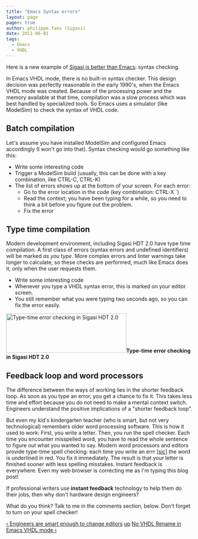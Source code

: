 ```yaml
---
title: "Emacs Syntax errors"
layout: page 
pager: true
author: philippe.faes (Sigasi)
date: 2011-06-01
tags: 
  - Emacs
  - VHDL
---
```

<div class="content">
<p>Here is a new example of <a href="http://www.sigasi.com/content/why-emacs-so-great-and-why-we-want-beat-it">Sigasi is better than Emacs</a>: syntax checking.</p>	<p>In Emacs <span class="caps">VHDL</span> mode, there is no built-in syntax checker. This design decision was perfectly reasonable in the early 1990's, when the Emacs <span class="caps">VHDL</span> mode was created. Because of the processing power and the memory available at that time, compilation was a slow process which was best handled by specialized tools. So Emacs uses a simulator (like ModelSim) to check the syntax of <span class="caps">VHDL</span> code.</p>	<h2>Batch compilation</h2>	<p>Let's assume you have installed ModelSim and configured Emacs accordingly (I won't go into that). Syntax checking would go something like this:</p>	<ul><li>Write some interesting code</li>		<li>Trigger a ModelSim build (usually, this can be done with a key combination, like <span class="caps">CTRL</span>-C, <span class="caps">CTRL</span>-K)</li>		<li>The list of errors shows up at the bottom of your screen. For each error:	<ul><li>Go to the error location in the code (key combination: <span class="caps">CTRL</span>-X `)</li>		<li>Read the context; you have been typing for a while, so you need to think a bit before you figure out the problem.</li>		<li>Fix the error</li>	</ul></li>	</ul><h2>Type time compilation</h2>	<p>Modern development environment, including Sigasi <span class="caps">HDT</span> 2.0 have type time compilation. A first class of errors (syntax errors and undefined identifiers) will be marked <em>as you type</em>. More complex errors and linter warnings take longer to calculate, so these checks are performed, much like Emacs does it, only when the user requests them.</p>	<ul><li>Write some interesting code</li>		<li>Whenever you type a <span class="caps">VHDL</span> syntax error, this is marked on your editor screen.</li>		<li>You still remember what you were typing two seconds ago, so you can fix the error easily.</li>	</ul><p><span class="inline inline-center"><img src="http://www.sigasi.com/sites/www.sigasi.com/files/images/EclipseScreenSnapz003_1.png" alt="Type-time error checking in Sigasi HDT 2.0" title="Type-time error checking in Sigasi HDT 2.0" class="image image-_original " width="325" height="106"/><span class="caption"><strong>Type-time error checking in Sigasi <span class="caps">HDT</span> 2.0</strong></span></span></p>	<h2>Feedback loop and word processors</h2>	<p>The difference between the ways of working lies in the shorter feedback loop. As soon as you type an error, you get a chance to fix it. This takes less time and effort because you do not need to make a mental context switch. Engineers understand the positive implications of a "shorter feedback loop". </p>	<p>But even my kid's kindergarten teacher (who is smart, but not very technological) remembers older word processing software. This is how it used to work: First, you write a letter. Then, you run the spell checker. Each time you encounter misspelled word, you have to read the whole sentence to figure out what you wanted to say. Modern word processors and editors provide type-time spell checking: each time you write an errr [<a href="http://en.wikipedia.org/wiki/Sic" class="elf-external elf-icon">sic</a>] the word is underlined in red. You fix it immediately. The result is that your letter is finished sooner with less spelling misstakes. Instant feedback is everywhere. Even my web browser is correcting me as I'm typing this blog post!</p>	<p>If professional writers use <strong>instant feedback</strong> technology to help them do their jobs, then why don't hardware design engineers? </p>	<p>What do you think? Talk to me in the comments section, below. Don't forget to turn on your spell checker!</p>  <div id="book-navigation-1518" class="book-navigation">            <div class="page-links clear-block">              <a href="/content/engineers-are-smart-enough-change-editors" class="page-previous" title="Go to previous page">&#8249; Engineers are smart enough to change editors</a>                    <a href="/better-emacs-vhdl-mode" class="page-up" title="Go to parent page">up</a>                    <a href="/content/no-vhdl-rename-emacs-vhdl-mode" class="page-next" title="Go to next page">No VHDL Rename in Emacs VHDL mode &#8250;</a>          </div>      </div>  </div>

